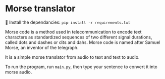 # Morse translator

🚀 Install the dependancies: `pip install -r requirements.txt`

Morse code is a method used in telecommunication to encode text characters as standardized sequences of two different signal durations, called dots and dashes or dits and dahs. Morse code is named after Samuel Morse, an inventor of the telegraph. 

It is a simple morse translator from audio to text and text to audio.

To run the program, run `main.py`, then type your sentence to convert it into morse audio.
